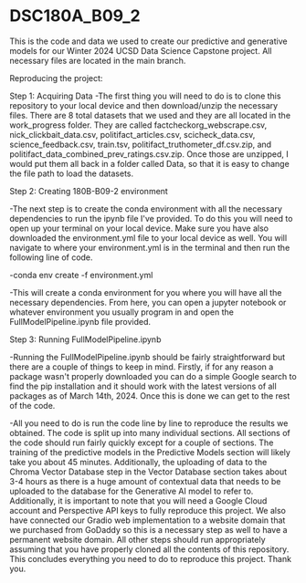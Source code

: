 # DSC180A_B09_2
This is the code and data we used to create our predictive and generative models for our Winter 2024 UCSD Data Science Capstone project. All necessary files are located in the main branch.

Reproducing the project:

Step 1: Acquiring Data
-The first thing you will need to do is to clone this repository to your local device and then download/unzip the necessary files. There are 8 total datasets that we used and they are all located in the work_progress folder. They are called factcheckorg_webscrape.csv, nick_clickbait_data.csv, politifact_articles.csv, scicheck_data.csv, science_feedback.csv, train.tsv, politifact_truthometer_df.csv.zip, and politifact_data_combined_prev_ratings.csv.zip. Once those are unzipped, I would put them all back in a folder called Data, so that it is easy to change the file path to load the datasets.

Step 2: Creating 180B-B09-2 environment

-The next step is to create the conda environment with all the necessary dependencies to run the ipynb file I've provided. To do this you will need to open up your terminal on your local device. Make sure you have also downloaded the environment.yml file to your local device as well. You will navigate to where your environment.yml is in the terminal and then run the following line of code.

-conda env create -f environment.yml

-This will create a conda environment for you where you will have all the necessary dependencies. From here, you can open a jupyter notebook or whatever environment you usually program in and open the FullModelPipeline.ipynb file provided.

Step 3: Running FullModelPipeline.ipynb

-Running the FullModelPipeline.ipynb should be fairly straightforward but there are a couple of things to keep in mind. Firstly, if for any reason a package wasn't properly downloaded you can do a simple Google search to find the pip installation and it should work with the latest versions of all packages as of March 14th, 2024. Once this is done we can get to the rest of the code.

-All you need to do is run the code line by line to reproduce the results we obtained. The code is split up into many individual sections. All sections of the code should run fairly quickly except for a couple of sections. The training of the predictive models in the Predictive Models section will likely take you about 45 minutes. Additionally, the uploading of data to the Chroma Vector Database step in the Vector Database section takes about 3-4 hours as there is a huge amount of contextual data that needs to be uploaded to the database for the Generative AI model to refer to. Additionally, it is important to note that you will need a Google Cloud account and Perspective API keys to fully reproduce this project. We also have connected our Gradio web implementation to a website domain that we purchased from GoDaddy so this is a necessary step as well to have a permanent website domain. All other steps should run appropriately assuming that you have properly cloned all the contents of this repository. This concludes everything you need to do to reproduce this project. Thank you.
